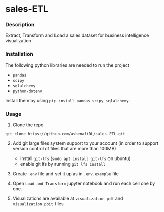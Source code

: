 # sales-ETL

### Description

Extract, Transform and Load a sales dataset for business intelligence visualization

### Installation

The following python libraries are needed to run the project

- `pandas`
- `scipy`
- `sqlalchemy`
- `python-dotenv`

Install them by using `pip install pandas scipy sqlalchemy`.

### Usage

1. Clone the repo

`git clone https://github.com/ashenafiDL/sales-ETL.git`

2. Add git large files system support to your account (in order to support version control of files that are more than 100MB)

   - install `git-lfs` (`sudo apt install git-lfs` on ubuntu)
   - enable git lfs by running `git lfs install`

3. Create `.env` file and set it up as in `.env.example` file

4. Open `Load and Transform` jupyter notebook and run each cell one by one.

5. Visualizations are available at `visualization-pdf` and `visualization.pbit` files
